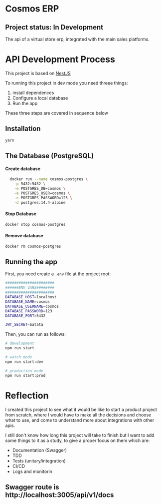 # Cosmos ERP

## Project status: In Development

The api of a virtual store erp, integrated with the main sales platforms.

# API Development Process

This project is based on [NestJS](https://docs.nestjs.com/)

To running this project in dev mode you need threee things:

1. install dependences
2. Configure a local database
3. Run the app

These three steps are covered in sequence below

## Installation

```bash
yarn
```

## The Database (PostgreSQL)

#### Create database

```bash
  docker run --name cosmos-postgres \
    -p 5432:5432 \
    -e POSTGRES_DB=cosmos \
    -e POSTGRES_USER=cosmos \
    -e POSTGRES_PASSWORD=123 \
    -d postgres:14.4-alpine
```

#### Stop Database

```bash
docker stop cosmos-postgres
```

#### Remove database

```bash
docker rm cosmos-postgres
```

## Running the app

First, you need create a `.env` file at the project root:

```bash
######################
######ENV VARS########
######################
DATABASE_HOST=localhost
DATABASE_NAME=cosmos
DATABASE_USERNAME=cosmos
DATABASE_PASSWORD=123
DATABASE_PORT=5432

JWT_SECRET=batata
```

Then, you can run as follows:

```bash
# development
npm run start

# watch mode
npm run start:dev

# production mode
npm run start:prod

```

# Reflection

I created this project to see what it would be like to start a product project from scratch, where I would have to make all the decisions and choose what to use, and come to understand more about integrations with other apis.

I still don't know how long this project will take to finish but I want to add some things to it as a study, to give a proper focus on them which are:

- Documentation (Swagger)
- TDD
- Tests (unitary/integration)
- CI/CD
- Logs and monitorin

## Swagger route is http://localhost:3005/api/v1/docs
